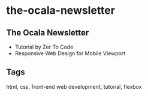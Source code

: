 # the-ocala-newsletter

## The Ocala Newsletter
- Tutorial by Zer To Code
- Responsive Web Design for Mobile Viewport

## Tags
html, css, front-end web development, tutorial, flexbox
